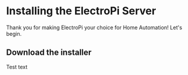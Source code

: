 Installing the ElectroPi Server
===============================

Thank you for making ElectroPi your choice for Home Automation! Let's begin.

Download the installer
----------------------

Test text
